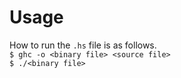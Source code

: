 # Usage
How to run the `.hs` file is as follows.  
`$ ghc -o <binary file> <source file>`  
`$ ./<binary file>`
